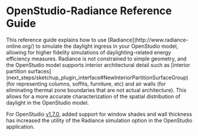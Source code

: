 <h1>OpenStudio-Radiance Reference Guide</h1>
This reference guide explains how to use [Radiance](http://www.radiance-online.org/) to simulate the daylight ingress in your OpenStudio model, allowing for higher fidelity simulations of daylighting-related energy efficiency measures. Radiance is not constrained to simple geometry, and the OpenStudio model supports interior architectural detail such as [interior partition surfaces](next_steps/sketchup_plugin_interface#NewInteriorPartitionSurfaceGroup) (for representing columns, soffits, furniture, etc) and air walls (for eliminating thermal zone boundaries that are not actual architecture). This allows for a more accurate characterization of the spatial distribution of daylight in the OpenStudio model. 

For OpenStudio [v1.7.0](https://github.com/NREL/OpenStudio/releases/tag/v1.7.0), added support for window shades and wall thickness has increased the utility of the Radiance simulation option in the OpenStudio application.
